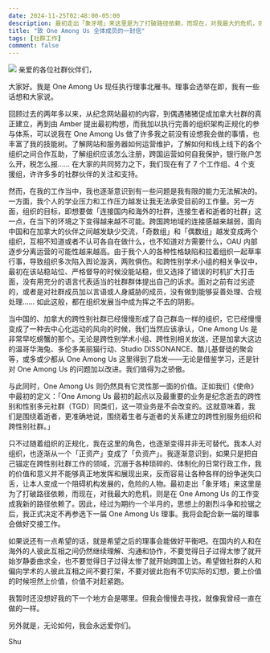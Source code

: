 ```yaml
---
date: 2024-11-25T02:48:00-05:00
description: 最初走出「象牙塔」来这里是为了打破路径依赖，而现在，对我最大的危机，则是在 One Among Us 的工作变成我新的路径依赖了。
title: "致 One Among Us 全体成员的一封信"
tags: [社群工作]
comment: false
---
```


![](../orimai.jpg)
亲爱的各位社群伙伴们，

大家好。我是 One Among Us 现任执行理事北雁书。理事会选举在即，我有一些话想和大家说。

回顾过去的两年多以来，从纪念网站最初的内容，到偶遇猪猪促成加拿大社群的真正建立，再到由 Amber 提出最初构想，而我加以执行完善的组织架构正规化的参与体系，可以说我在 One Among Us 做了许多我之前没有设想我会做的事情，也丰富了我的技能树。了解网站和服务器如何运营维护，了解如何和线上线下的各个组织之间合作互助，了解组织应该怎么注册，跨国运营如何自我保护，银行账户怎么开，税怎么报…… 在大家的共同努力之下，我们现在有了 7 个工作组、4 个支援组，许许多多的社群伙伴的关注和支持。

然而，在我的工作当中，我也逐渐意识到有一些问题是我有限的能力无法解决的。一方面，我个人的学业压力和工作压力越发让我无法承受目前的工作量。另一方面，组织的目标，即想要做「连接国内和海外的社群，连接生者和逝者的社群」这一点，在当下的环境之下变得越来越不可能。跨国跨地域的连接感越来越弱，面向中国和在加拿大的伙伴之间越发缺少交流，「奇数组」和「偶数组」越发变成两个组织，互相不知道或者不认可各自在做什么，也不知道对方需要什么，OAU 内部逐步分离运营的可能性越来越高。由于我个人的各种性格缺陷和拉着组织一起草率行事，导致组织多次陷入舆论漩涡，两败俱伤。和跨性别学术小组的相关争议中，最初在该站稳站位、严格督导的时候没能站稳，但又选择了错误的时机扩大打击面，没有用充分的语言代表适当的社群群体提出自己的诉求。面对之前有过劣迹的，或者是对社群成员加以言语或人身威胁的成员，没有做到能够妥善处理、合规处理…… 如此这般，都在组织发展当中成为挥之不去的阴影。

当中国的、加拿大的跨性别社群已经慢慢形成了自己群岛一样的组织，它已经慢慢变成了一种去中心化运动的风向的时候，我们当然应该承认，One Among Us 是非常早吃螃蟹的那个。无论是跨性别学术小组、跨性别相关放送，还是加拿大这边的温哥华海兔、多伦多美丽猫行动、Studio DISSONANCE、酷儿基督徒的聚会等，或多或少都从 One Among Us 这里得到了启发——无论是借鉴学习，还是针对 One Among Us 的问题加以改进。我们值得为之骄傲。

与此同时，One Among Us 则仍然具有它灵性那一面的价值。正如我们《使命》中最初的定义：「One Among Us 最初的起点以及最重要的业务是纪念逝去的跨性别和性别多元社群（TGD）同类们，这一项业务是不会改变的。这就意味着，我们是围绕着逝者，更准确地说，围绕着生者与逝者的关系建立的跨性别服务组织和跨性别社群。」

只不过随着组织的正规化，我在这里的角色，也逐渐变得并非无可替代。我本人对组织，也逐渐从一个「正资产」变成了「负资产」。我逐渐意识到，如果只是把自己锚定在跨性别社群工作的领域，沉溺于各种琐碎的、体制化的日常行政工作，我的价值和意义并不能够真正地发挥和展现出来，反而容易让各种各样的纷争迷失口舌，让本人变成一个阻碍机构发展的，危险的人物。最初走出「象牙塔」来这里是为了打破路径依赖，而现在，对我最大的危机，则是在 One Among Us 的工作变成我新的路径依赖了。因此，经过为期约一个半月的，思想上的剧烈斗争和拉锯之后，我正式决定不再参选下一届 One Among Us 理事。我将会配合新一届的理事会做好交接工作。

如果说还有一点希望的话，就是希望之后的理事会能做好平衡吧。在国内的人和在海外的人彼此互相之间仍然继续理解、沟通和协作，不要觉得日子过得太惨了就开始岁静委曲求全，也不要觉得日子过得太惨了就开始跨国上访。希望做社群的人和偏向学术的人彼此互相之间不要打架，不要对彼此抱有不切实际的幻想，要上价值的时候坦然上价值，价值不对赶紧跑。

我暂时还没想好我的下一个地方会是哪里。但我会慢慢去寻找，就像我曾经一直在做的一样。

另外就是，无论如何，我会永远爱你们。

Shu
